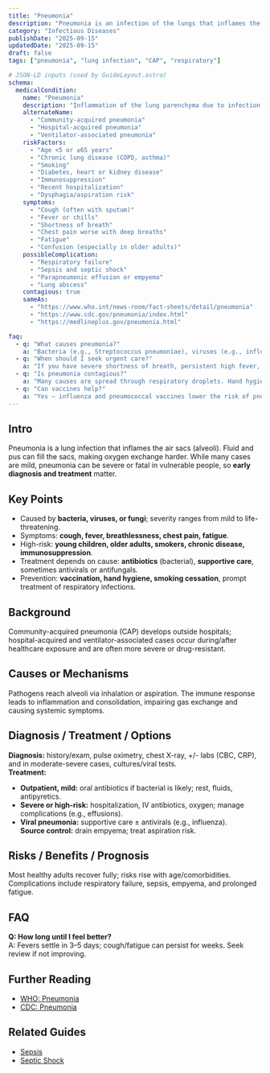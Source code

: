 ```yaml
---
title: "Pneumonia"
description: "Pneumonia is an infection of the lungs that inflames the air sacs, causing cough, fever, and breathing difficulty; it can be life-threatening in infants, older adults, and people with chronic illness."
category: "Infectious Diseases"
publishDate: "2025-09-15"
updatedDate: "2025-09-15"
draft: false
tags: ["pneumonia", "lung infection", "CAP", "respiratory"]

# JSON-LD inputs (used by GuideLayout.astro)
schema:
  medicalCondition:
    name: "Pneumonia"
    description: "Inflammation of the lung parenchyma due to infection (bacterial, viral, or fungal), leading to alveolar consolidation and impaired gas exchange."
    alternateName:
      - "Community-acquired pneumonia"
      - "Hospital-acquired pneumonia"
      - "Ventilator-associated pneumonia"
    riskFactors:
      - "Age <5 or ≥65 years"
      - "Chronic lung disease (COPD, asthma)"
      - "Smoking"
      - "Diabetes, heart or kidney disease"
      - "Immunosuppression"
      - "Recent hospitalization"
      - "Dysphagia/aspiration risk"
    symptoms:
      - "Cough (often with sputum)"
      - "Fever or chills"
      - "Shortness of breath"
      - "Chest pain worse with deep breaths"
      - "Fatigue"
      - "Confusion (especially in older adults)"
    possibleComplication:
      - "Respiratory failure"
      - "Sepsis and septic shock"
      - "Parapneumonic effusion or empyema"
      - "Lung abscess"
    contagious: true
    sameAs:
      - "https://www.who.int/news-room/fact-sheets/detail/pneumonia"
      - "https://www.cdc.gov/pneumonia/index.html"
      - "https://medlineplus.gov/pneumonia.html"

faq:
  - q: "What causes pneumonia?"
    a: "Bacteria (e.g., Streptococcus pneumoniae), viruses (e.g., influenza, RSV), and — less commonly — fungi. Risk varies by age, setting, and exposure."
  - q: "When should I seek urgent care?"
    a: "If you have severe shortness of breath, persistent high fever, confusion, bluish lips/face, or chest pain — call emergency services."
  - q: "Is pneumonia contagious?"
    a: "Many causes are spread through respiratory droplets. Hand hygiene, masks during illness, and vaccination reduce risk."
  - q: "Can vaccines help?"
    a: "Yes — influenza and pneumococcal vaccines lower the risk of pneumonia and severe outcomes, especially in high-risk groups."
---
```


## Intro
Pneumonia is a lung infection that inflames the air sacs (alveoli). Fluid and pus can fill the sacs, making oxygen exchange harder. While many cases are mild, pneumonia can be severe or fatal in vulnerable people, so **early diagnosis and treatment** matter.

## Key Points
- Caused by **bacteria, viruses, or fungi**; severity ranges from mild to life-threatening.  
- Symptoms: **cough, fever, breathlessness, chest pain, fatigue**.  
- High-risk: **young children, older adults, smokers, chronic disease, immunosuppression**.  
- Treatment depends on cause: **antibiotics** (bacterial), **supportive care**, sometimes antivirals or antifungals.  
- Prevention: **vaccination, hand hygiene, smoking cessation**, prompt treatment of respiratory infections.

## Background
Community-acquired pneumonia (CAP) develops outside hospitals; hospital-acquired and ventilator-associated cases occur during/after healthcare exposure and are often more severe or drug-resistant.

## Causes or Mechanisms
Pathogens reach alveoli via inhalation or aspiration. The immune response leads to inflammation and consolidation, impairing gas exchange and causing systemic symptoms.

## Diagnosis / Treatment / Options
**Diagnosis:** history/exam, pulse oximetry, chest X-ray, +/- labs (CBC, CRP), and in moderate-severe cases, cultures/viral tests.  
**Treatment:**  
- **Outpatient, mild:** oral antibiotics if bacterial is likely; rest, fluids, antipyretics.  
- **Severe or high-risk:** hospitalization, IV antibiotics, oxygen; manage complications (e.g., effusions).  
- **Viral pneumonia:** supportive care ± antivirals (e.g., influenza).  
**Source control:** drain empyema; treat aspiration risk.

## Risks / Benefits / Prognosis
Most healthy adults recover fully; risks rise with age/comorbidities. Complications include respiratory failure, sepsis, empyema, and prolonged fatigue.

## FAQ
**Q: How long until I feel better?**  
A: Fevers settle in 3–5 days; cough/fatigue can persist for weeks. Seek review if not improving.

## Further Reading
- [WHO: Pneumonia](https://www.who.int/news-room/fact-sheets/detail/pneumonia)  
- [CDC: Pneumonia](https://www.cdc.gov/pneumonia/index.html)  

## Related Guides
- [Sepsis](/guides/sepsis)  
- [Septic Shock](/guides/septic-shock)
